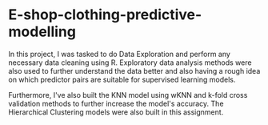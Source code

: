 # E-shop-clothing-predictive-modelling

In this project, I was tasked to do Data Exploration and perform any necessary data cleaning using R.
Exploratory data analysis methods were also used to further understand the data better and also having a rough idea on which predictor pairs are suitable for supervised learning models.

Furthermore, I've also built the KNN model using wKNN and k-fold cross validation methods to further increase the model's accuracy. 
The Hierarchical Clustering models were also built in this assignment.
